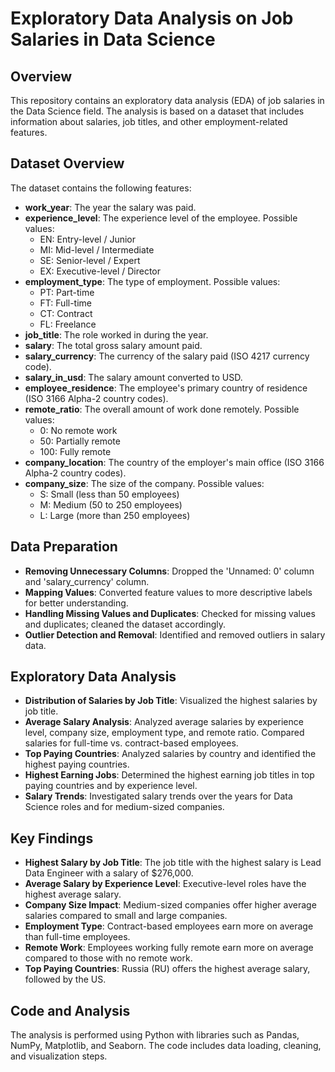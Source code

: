 # Exploratory Data Analysis on Job Salaries in Data Science 

## Overview

This repository contains an exploratory data analysis (EDA) of job salaries in the Data Science field. The analysis is based on a dataset that includes information about salaries, job titles, and other employment-related features.

## Dataset Overview

The dataset contains the following features:

- **work_year**: The year the salary was paid.
- **experience_level**: The experience level of the employee. Possible values:
  - EN: Entry-level / Junior
  - MI: Mid-level / Intermediate
  - SE: Senior-level / Expert
  - EX: Executive-level / Director
- **employment_type**: The type of employment. Possible values:
  - PT: Part-time
  - FT: Full-time
  - CT: Contract
  - FL: Freelance
- **job_title**: The role worked in during the year.
- **salary**: The total gross salary amount paid.
- **salary_currency**: The currency of the salary paid (ISO 4217 currency code).
- **salary_in_usd**: The salary amount converted to USD.
- **employee_residence**: The employee's primary country of residence (ISO 3166 Alpha-2 country codes).
- **remote_ratio**: The overall amount of work done remotely. Possible values:
  - 0: No remote work
  - 50: Partially remote
  - 100: Fully remote
- **company_location**: The country of the employer's main office (ISO 3166 Alpha-2 country codes).
- **company_size**: The size of the company. Possible values:
  - S: Small (less than 50 employees)
  - M: Medium (50 to 250 employees)
  - L: Large (more than 250 employees)

## Data Preparation

- **Removing Unnecessary Columns**: Dropped the 'Unnamed: 0' column and 'salary_currency' column.
- **Mapping Values**: Converted feature values to more descriptive labels for better understanding.
- **Handling Missing Values and Duplicates**: Checked for missing values and duplicates; cleaned the dataset accordingly.
- **Outlier Detection and Removal**: Identified and removed outliers in salary data.

## Exploratory Data Analysis

- **Distribution of Salaries by Job Title**: Visualized the highest salaries by job title.
- **Average Salary Analysis**: Analyzed average salaries by experience level, company size, employment type, and remote ratio. Compared salaries for full-time vs. contract-based employees.
- **Top Paying Countries**: Analyzed salaries by country and identified the highest paying countries.
- **Highest Earning Jobs**: Determined the highest earning job titles in top paying countries and by experience level.
- **Salary Trends**: Investigated salary trends over the years for Data Science roles and for medium-sized companies.

## Key Findings

- **Highest Salary by Job Title**: The job title with the highest salary is Lead Data Engineer with a salary of $276,000.
- **Average Salary by Experience Level**: Executive-level roles have the highest average salary.
- **Company Size Impact**: Medium-sized companies offer higher average salaries compared to small and large companies.
- **Employment Type**: Contract-based employees earn more on average than full-time employees.
- **Remote Work**: Employees working fully remote earn more on average compared to those with no remote work.
- **Top Paying Countries**: Russia (RU) offers the highest average salary, followed by the US.

## Code and Analysis

The analysis is performed using Python with libraries such as Pandas, NumPy, Matplotlib, and Seaborn. The code includes data loading, cleaning, and visualization steps.
